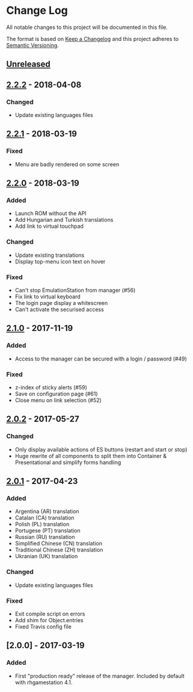 # Change Log
All notable changes to this project will be documented in this file.

The format is based on [Keep a Changelog](http://keepachangelog.com/)
and this project adheres to [Semantic Versioning](http://semver.org/).

## [Unreleased]

## [2.2.2] - 2018-04-08
### Changed
- Update existing languages files

## [2.2.1] - 2018-03-19
### Fixed
- Menu are badly rendered on some screen

## [2.2.0] - 2018-03-19
### Added
- Launch ROM without the API
- Add Hungarian and Turkish translations
- Add link to virtual touchpad

### Changed
- Update existing translations
- Display top-menu icon text on hover

### Fixed
- Can't stop EmulationStation from manager (#56)
- Fix link to virtual keyboard
- The login page display a whitescreen
- Can't activate the securised access

## [2.1.0] - 2017-11-19
### Added
- Access to the manager can be secured with a login / password (#49)

### Fixed
- z-index of sticky alerts (#59)
- Save on configuration page (#61)
- Close menu on link selection (#52)

## [2.0.2] - 2017-05-27
### Changed
- Only display available actions of ES buttons (restart and start or stop)
- Huge rewrite of all components to split them into Container & Presentational and simplify forms handling

## [2.0.1] - 2017-04-23
### Added
- Argentina (AR) translation
- Catalan (CA) translation
- Polish (PL) translation
- Portugese (PT) translation
- Russian (RU) translation
- Simplified Chinese (CN) translation
- Traditional Chinese (ZH) translation
- Ukranian (UK) translation

### Changed
- Update existing languages files

### Fixed
- Exit compile script on errors
- Add shim for Object.entries
- Fixed Travis config file

## [2.0.0] - 2017-03-19
### Added
- First "production ready" release of the manager. Included by default with
rhgamestation 4.1.

[Unreleased]: https://github.com/DjLeChuck/rhgamestation-manager/compare/v2.2.2...HEAD
[2.2.2]: https://github.com/DjLeChuck/rhgamestation-manager/compare/v2.2.1...v2.2.2
[2.2.1]: https://github.com/DjLeChuck/rhgamestation-manager/compare/v2.2.0...v2.2.1
[2.2.0]: https://github.com/DjLeChuck/rhgamestation-manager/compare/v2.1.0...v2.2.0
[2.1.0]: https://github.com/DjLeChuck/rhgamestation-manager/compare/v2.0.2...v2.1.0
[2.0.2]: https://github.com/DjLeChuck/rhgamestation-manager/compare/v2.0.1...v2.0.2
[2.0.1]: https://github.com/DjLeChuck/rhgamestation-manager/compare/v2.0.0...v2.0.1
